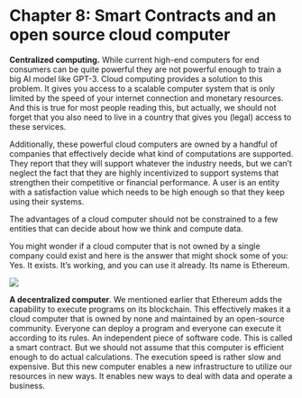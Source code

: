 # Chapter 8: Smart Contracts and an open source cloud computer

<dialog character="jellyfish">Why is diversity a key issue, in the oceans, and in data science?</dialog>

**Centralized computing.** While current high-end computers for end consumers can be quite powerful they are not powerful enough to train a big AI model like GPT-3. Cloud computing provides a solution to this problem. It gives you access to a scalable computer system that is only limited by the speed of your internet connection and monetary resources. And this is true for most people reading this, but actually, we should not forget that you also need to live in a country that gives you (legal) access to these services.

Additionally, these powerful cloud computers are owned by a handful of companies that effectively decide what kind of computations are supported. They report that they will support whatever the industry needs, but we can’t neglect the fact that they are highly incentivized to support systems that strengthen their competitive or financial performance. A user is an entity with a satisfaction value which needs to be high enough so that they keep using their systems.

The advantages of a cloud computer should not be constrained to a few entities that can decide about how we think and compute data.

You might wonder if a cloud computer that is not owned by a single company could exist and here is the answer that might shock some of you: Yes. It exists. It’s working, and you can use it already. Its name is Ethereum.

<img src="/images/chapter8_0.png" />

**A decentralized computer**. We mentioned earlier that Ethereum adds the capability to execute programs on its blockchain. This effectively makes it a cloud computer that is owned by none and maintained by an open-source community. Everyone can deploy a program and everyone can execute it according to its rules. An independent piece of software code. This is called a smart contract. But we should not assume that this computer is efficient enough to do actual calculations. The execution speed is rather slow and expensive. But this new computer enables a new infrastructure to utilize our resources in new ways. It enables new ways to deal with data and operate a business.
